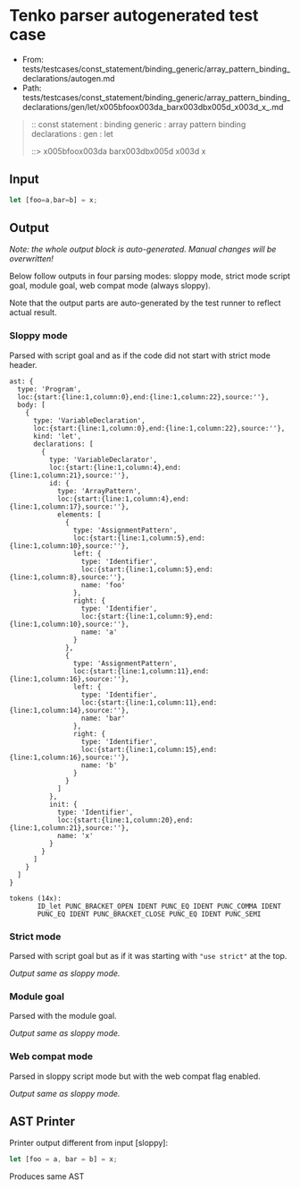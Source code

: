 # Tenko parser autogenerated test case

- From: tests/testcases/const_statement/binding_generic/array_pattern_binding_declarations/autogen.md
- Path: tests/testcases/const_statement/binding_generic/array_pattern_binding_declarations/gen/let/x005bfoox003da_barx003dbx005d_x003d_x_.md

> :: const statement : binding generic : array pattern binding declarations : gen : let
>
> ::> x005bfoox003da barx003dbx005d x003d x

## Input


`````js
let [foo=a,bar=b] = x;
`````

## Output

_Note: the whole output block is auto-generated. Manual changes will be overwritten!_

Below follow outputs in four parsing modes: sloppy mode, strict mode script goal, module goal, web compat mode (always sloppy).

Note that the output parts are auto-generated by the test runner to reflect actual result.

### Sloppy mode

Parsed with script goal and as if the code did not start with strict mode header.

`````
ast: {
  type: 'Program',
  loc:{start:{line:1,column:0},end:{line:1,column:22},source:''},
  body: [
    {
      type: 'VariableDeclaration',
      loc:{start:{line:1,column:0},end:{line:1,column:22},source:''},
      kind: 'let',
      declarations: [
        {
          type: 'VariableDeclarator',
          loc:{start:{line:1,column:4},end:{line:1,column:21},source:''},
          id: {
            type: 'ArrayPattern',
            loc:{start:{line:1,column:4},end:{line:1,column:17},source:''},
            elements: [
              {
                type: 'AssignmentPattern',
                loc:{start:{line:1,column:5},end:{line:1,column:10},source:''},
                left: {
                  type: 'Identifier',
                  loc:{start:{line:1,column:5},end:{line:1,column:8},source:''},
                  name: 'foo'
                },
                right: {
                  type: 'Identifier',
                  loc:{start:{line:1,column:9},end:{line:1,column:10},source:''},
                  name: 'a'
                }
              },
              {
                type: 'AssignmentPattern',
                loc:{start:{line:1,column:11},end:{line:1,column:16},source:''},
                left: {
                  type: 'Identifier',
                  loc:{start:{line:1,column:11},end:{line:1,column:14},source:''},
                  name: 'bar'
                },
                right: {
                  type: 'Identifier',
                  loc:{start:{line:1,column:15},end:{line:1,column:16},source:''},
                  name: 'b'
                }
              }
            ]
          },
          init: {
            type: 'Identifier',
            loc:{start:{line:1,column:20},end:{line:1,column:21},source:''},
            name: 'x'
          }
        }
      ]
    }
  ]
}

tokens (14x):
       ID_let PUNC_BRACKET_OPEN IDENT PUNC_EQ IDENT PUNC_COMMA IDENT
       PUNC_EQ IDENT PUNC_BRACKET_CLOSE PUNC_EQ IDENT PUNC_SEMI
`````

### Strict mode

Parsed with script goal but as if it was starting with `"use strict"` at the top.

_Output same as sloppy mode._

### Module goal

Parsed with the module goal.

_Output same as sloppy mode._

### Web compat mode

Parsed in sloppy script mode but with the web compat flag enabled.

_Output same as sloppy mode._

## AST Printer

Printer output different from input [sloppy]:

````js
let [foo = a, bar = b] = x;
````

Produces same AST
